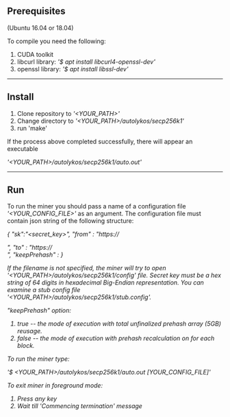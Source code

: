 ## Prerequisites
(Ubuntu 16.04 or 18.04)

To compile you need the following:

1. CUDA toolkit
2. libcurl library:
*'$ apt install libcurl4-openssl-dev'*
3. openssl library:
*'$ apt install libssl-dev'*

---

## Install

1. Clone repository to *'<YOUR_PATH>'*
2. Change directory to *'<YOUR_PATH>/autolykos/secp256k1'*
3. run 'make'

If the process above completed successfully,
there will appear an executable

*'<YOUR_PATH>/autolykos/secp256k1/auto.out'*

---

## Run

To run the miner you should pass a name of a configuration
file *'<YOUR_CONFIG_FILE>'* as an argument.
The configuration file must contain json string of the following structure:

*{ "sk":"<secret_key>", "from" : "https://<address>", "to" : "https://<address>", "keepPrehash" : <true or false> }*

If the filename is not specified, the miner will
try to open *'<YOUR_PATH>/autolykos/secp256k1/config'* file.
Secret key must be a hex string of 64 digits in hexadecimal Big-Endian representation.
You can examine a stub config file *'<YOUR_PATH>/autolykos/secp256k1/stub.config'*.

"keepPrehash" option:
1. true -- the mode of execution with total unfinalized prehash array (5GB) reusage.
2. false -- the mode of execution with prehash recalculation on for each block.

To run the miner type:

*'$ <YOUR_PATH>/autolykos/secp256k1/auto.out [YOUR_CONFIG_FILE]'*

To exit miner in foreground mode:

1. Press any key
2. Wait till 'Commencing termination' message
